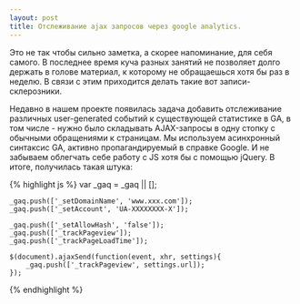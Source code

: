 ```yaml
---
layout: post
title: Отслеживание ajax запросов через google analytics.
---
```


Это не так чтобы сильно заметка, а скорее напоминание, для себя самого. В последнее время куча разных занятий не позволяет долго держать в голове материал, к которому не обращаешься хотя бы раз в неделю. В связи с этим приходится делать такие вот записи-склерозники.

Недавно в нашем проекте появилась задача добавить отслеживание различных user-generated событий к существующей статистике в GA, в том числе - нужно было складывать AJAX-запросы в одну стопку с обычными обращениями к страницам.
Мы используем асинхронный синтаксис GA, активно пропагандируемый в справке Google.
И не забываем облегчать себе работу с JS хотя бы с помощью jQuery.
В итоге, получилась такая штука:

<div>
{% highlight js %}
var _gaq = _gaq || [];

    _gaq.push(['_setDomainName', 'www.xxx.com']);
    _gaq.push(['_setAccount', 'UA-XXXXXXXX-X']);

    _gaq.push(['_setAllowHash', 'false']);
    _gaq.push(['_trackPageview']);
    _gaq.push(['_trackPageLoadTime']);

    $(document).ajaxSend(function(event, xhr, settings){
        _gaq.push(['_trackPageview', settings.url]);
    });
{% endhighlight %}
</div>
